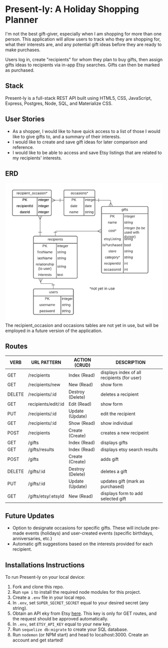 # Present-ly: A Holiday Shopping Planner
I'm not the best gift-giver, especially when I am shopping for more than one person. This application will allow users to track who they are shopping for, what their interests are, and any potential gift ideas before they are ready to make purchases.

Users log in, create "recipients" for whom they plan to buy gifts, then assign gifts ideas to recipients via in-app Etsy searches. Gifts can then be marked as purchased.

## Stack
Present-ly is a full-stack REST API built using HTML5, CSS, JavaScript, Express, Postgres, Node, SQL, and Materialize CSS.

## User Stories
* As a shopper, I would like to have quick access to a list of those I would like to give gifts to, and a summary of their interests.
* I would like to create and save gift ideas for later comparison and reference.
* I would like to be able to access and save Etsy listings that are related to my recipients' interests.

## ERD
![github_images/present-ly_ERD.png](github_images/present-ly_ERD.png)
The recipient_occasion and occasions tables are not yet in use, but will be employed in a future version of the application.

## Routes
| VERB   | URL PATTERN         | ACTION (CRUD)    | DESCRIPTION                                 |
| ------ | ------------------- | ---------------- | ------------------------------------------- |
| GET    | /recipients         | Index (Read)     | displays index of all recipients (for user) |
| GET    | /recipients/new     | New (Read)       | show form                                   |
| DELETE | /recipients/:id     | Destroy (Delete) | deletes a recipient                         |
| GET    | recipients/edit/:id | Edit (Read)      | show form                                   |
| PUT    | /recipients/:id     | Update (Update)  | edit the recipient                          |
| GET    | /recipients/:id     | Show (Read)      | show individual                             |
| POST   | /recipients         | Create (Create)  | creates a new recipeint                     |
| GET    | /gifts              | Index (Read)     | displays gifts                              |
| GET    | /gifts/results      | Index (Read)     | displays etsy search results                |
| POST   | /gifts              | Create (Create)  | adds gift                                   |
| DELETE | /gifts/:id          | Destroy (Delete) | deletes a gift                              |
| PUT    | /gifts/:id          | Update (Update)  | updates gift (mark as purchased)            |
| GET    | /gifts/etsy/:etsyId | New (Read)       | displays form to add selected gift          |

## Future Updates
* Option to designate occasions for specific gifts. These will include pre-made events (holidays) and user-created events (specific birthdays, anniversaries, etc.)
* Automatic gift suggestions based on the interests provided for each recipient.

## Installations Instructions
To run Present-ly on your local device:
1. Fork and clone this repo.
1. Run `npm i` to install the required node modules for this project.
1. Create a `.env` file in your local repo.
1. In `.env`, set `SUPER_SECRET_SECRET` equal to your desired secret (any string).
1. Obtain an API eky from Etsy [here](https://www.etsy.com/developers/documentation/getting_started/api_basics). This key is only for GET routes, and the request should be approved automatically.
1. In `.env`, set `ETSY_API_KEY` equal to your new key.
1. Run `sequelize db:migrate` to create your SQL database.
1. Run `nodemon` (or NPM start) and head to localhost:3000. Create an account and get started!